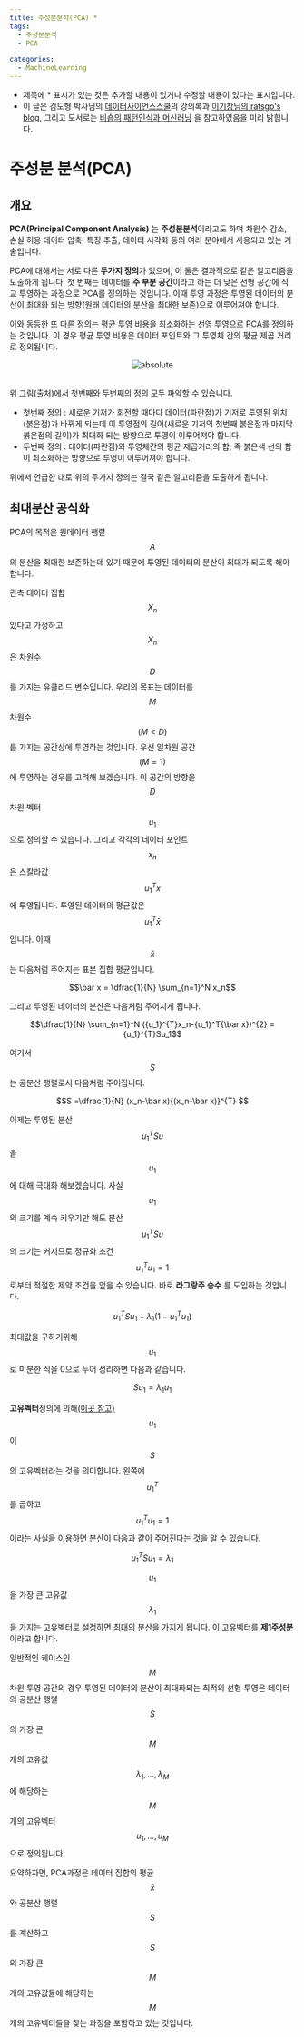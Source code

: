 ```yaml
---
title: 주성분분석(PCA) *
tags:
  - 주성분분석
  - PCA

categories:
  - MachineLearning
---
```


- 제목에 * 표시가 있는 것은 추가할 내용이 있거나 수정할 내용이 있다는 표시입니다.
- 이 글은 김도형 박사님의 <a href="https://datascienceschool.net/">데이터사이언스스쿨</a>의 강의록과 <a href="https://ratsgo.github.io/">이기창님의 ratsgo's blog</a>, 그리고 도서로는 <a href="https://www.google.com/imgres?imgurl=http://t1.gstatic.com/images?q%3Dtbn:ANd9GcQTNaO1S8OepMrlVwqXRaZZrRA6r20i5YVs7W8DrmqUUFI4hMGu&imgrefurl=https://books.google.com/books/about/Pattern_Recognition_and_Machine_Learning.html?id%3DkOXDtAEACAAJ%26source%3Dkp_cover&h=1080&w=753&tbnid=RaJaTb74pCAENM:&q=%ED%8C%A8%ED%84%B4+%EC%9D%B8%EC%8B%9D%EA%B3%BC+%EA%B8%B0%EA%B3%84+%ED%95%99%EC%8A%B5&tbnh=160&tbnw=111&usg=AI4_-kRrLNV8X_BiAzeQJwy9KQJE9XHfGA&vet=12ahUKEwiWvLeM4PHfAhXHw7wKHWt9AOIQ_B0wCXoECAYQEQ..i&docid=b2dKjxvzbtRRzM&itg=1&hl=ko-KR&sa=X&ved=2ahUKEwiWvLeM4PHfAhXHw7wKHWt9AOIQ_B0wCXoECAYQEQ">비숍의 패턴인식과 머신러닝</a> 을 참고하였음을 미리 밝힙니다.

# 주성분 분석(PCA)

## 개요

**PCA(Principal Component Analysis)** 는 **주성분분석**이라고도 하며 차원수 감소, 손실 허용 데이터 압축, 특징 추출, 데이터 시각화 등의 여러 분야에서 사용되고 있는 기술입니다.

PCA에 대해서는 서로 다른 **두가지 정의**가 있으며, 이 둘은 결과적으로 같은 알고리즘을 도출하게 됩니다. 첫 번째는 데이터를 **주 부분 공간**이라고 하는 더 낮은 선형 공간에 직교 투영하는 과정으로 PCA를 정의하는 것입니다. 이때 투영 과정은 투영된 데이터의 분산이 최대화 되는 방향(원래 데이터의 분산을 최대한 보존)으로 이루어져야 합니다.

이와 동등한 또 다른 정의는 평균 투영 비용을 최소화하는 선영 투영으로 PCA를 정의하는 것입니다. 이 경우 평균 투영 비용은 데이터 포인트와 그 투영체 간의 평균 제곱 거리로 정의됩니다.
<br/>
<center><img data-action="zoom" src='{{ "/assets/img/pca_01.gif" | relative_url }}' alt='absolute'></center>
<br/>

위 그림(<a href="https://stats.stackexchange.com/questions/2691/making-sense-of-principal-component-analysis-eigenvectors-eigenvalues">출처</a>)에서 첫번째와 두번째의 정의 모두 파악할 수 있습니다.
- 첫번째 정의 : 새로운 기저가 회전할 때마다 데이터(파란점)가 기저로 투영된 위치(붉은점)가 바뀌게 되는데 이 투영점의 길이(새로운 기저의 첫번째 붉은점과 마지막 붉은점의 길이)가 최대화 되는 방향으로 투영이 이루어져야 합니다.
- 두번째 정의 : 데이터(파란점)와 투영체간의 평균 제곱거리의 합, 즉 붉은색 선의 합이 최소화하는 방향으로 투영이 이루어져야 합니다.

위에서 언급한 대로 위의 두가지 정의는 결국 같은 알고리즘을 도출하게 됩니다.

## 최대분산 공식화

PCA의 목적은 원데이터 행렬 $$A$$의 분산을 최대한 보존하는데 있기 때문에 투영된 데이터의 분산이 최대가 되도록 해야합니다.

관측 데이터 집합 $${X_n}$$ 있다고 가정하고 $$X_n$$은 차원수 $$D$$를 가지는 유클리드 변수입니다. 우리의 목표는 데이터를 $$M$$차원수$$(M<D)$$를 가지는 공간상에 투영하는 것입니다. 우선 일차원 공간$$(M=1)$$에 투영하는 경우를 고려해 보겠습니다. 이 공간의 방향을 $$D$$차원 벡터 $$u_1$$으로 정의할 수 있습니다. 그리고 각각의 데이터 포인트 $$x_n$$은 스칼라값 $${u_1}^{T} x$$에 투영됩니다. 투영된 데이터의 평균값은 $${u_1}^{T} \bar x$$입니다. 이때 $$\bar x$$는 다음처럼 주어지는 표본 집합 평균입니다.

$$\bar x = \dfrac{1}{N} \sum_{n=1}^N x_n$$

그리고 투영된 데이터의 분산은 다음처럼 주어지게 됩니다.

$$\dfrac{1}{N} \sum_{n=1}^N ({u_1}^{T}x_n-{u_1}^T{\bar x})^{2} = {u_1}^{T}Su_1$$

여기서 $$S$$는 공분산 행렬로서 다음처럼 주어집니다.

$$S =\dfrac{1}{N} (x_n-\bar x){(x_n-\bar x)}^{T} $$

이제는 투영된 분산 $${u_1}^{T}Su$$을 $$u_1$$에 대해 극대화 해보겠습니다. 사실 $$u_1$$의 크기를 계속 키우기만 해도 분산 $${u_1}^{T}Su$$의 크기는 커지므로 정규화 조건 $${u_1}^{T}u_1=1$$ 로부터 적절한 제약 조건을 얻을 수 있습니다. 바로 **라그랑주 승수** 를 도입하는 것입니다.

$${u_1}^{T}Su_1 + \lambda_1(1-{u_1}^{T}u_1)$$

최대값을 구하기위해 $$u_1$$로 미분한 식을 0으로 두어 정리하면 다음과 같습니다.

$$Su_1 = \lambda_1u_1$$

**고유벡터**정의에 의해<a href="https://hansololee.github.io/linearalgebra/eigenvalue/">(이곳 참고)</a> $$u_1$$이 $$S$$의 고유벡터라는 것을 의미합니다. 왼쪽에 $${u_1}^{T}$$를 곱하고 $${u_1}^{T}u_1=1$$이라는 사실을 이용하면 분산이 다음과 같이 주어진다는 것을 알 수 있습니다.

$${u_1}^{T}Su_1 = \lambda_1$$

$$u_1$$을 가장 큰 고유값 $$\lambda_1$$을 가지는 고유벡터로 설정하면 최대의 분산을 가지게 됩니다. 이 고유벡터를 **제1주성분**이라고 합니다.

일반적인 케이스인 $$M$$차원 투영 공간의 경우 투영된 데이터의 분산이 최대화되는 최적의 선형 투영은 데이터의 공분산 행렬 $$S$$의 가장 큰 $$M$$개의 고유값 $$\lambda_1,...,\lambda_M$$에 해당하는 $$M$$개의 고유벡터 $$u_1,...,u_M$$으로 정의됩니다.

요약하자면, PCA과정은 데이터 집합의 평균 $$\bar x$$와 공분산 행렬 $$S$$를 계산하고 $$S$$의 가장 큰 $$M$$개의 고유값들에 해당하는 $$M$$개의 고유벡터들을 찾는 과정을 포함하고 있는 것입니다.
